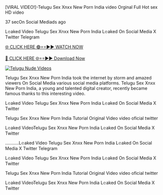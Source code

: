 [VIRAL VIDEO!]-Telugu Sex Xnxx New Porn India video Orginal Full Hot sex HD video


37 secOn Social Mediads ago

L𝚎aked Video Telugu Sex Xnxx New Porn India L𝚎aked On Social Media X Twitter Telegram

[🌐 CLICK HERE 🟢==►► WATCH NOW](https://viral-xone.blogspot.com/2025/01/valovideo.html)

[🔴 CLICK HERE 🌐==►► Download Now](https://viral-xone.blogspot.com/2025/01/valovideo.html)

[![Telugu Nude Videos](https://i.imgur.com/dJHk4Zq.gif)](https://viral-xone.blogspot.com/2025/01/valovideo.html)

Telugu Sex Xnxx New Porn India took the internet by storm and amazed viewers On Social Media various social media platforms. Telugu Sex Xnxx New Porn India, a young and talented digital creator, recently became famous thanks to this interesting video.

L𝚎aked Video Telugu Sex Xnxx New Porn India L𝚎aked On Social Media X Twitter

Telugu Sex Xnxx New Porn India Tutorial Original Video video oficial twitter

L𝚎aked VideoTelugu Sex Xnxx New Porn India L𝚎aked On Social Media X Twitter

...........L𝚎aked Video Telugu Sex Xnxx New Porn India L𝚎aked On Social Media X Twitter Telegram

L𝚎aked Video Telugu Sex Xnxx New Porn India L𝚎aked On Social Media X Twitter

Telugu Sex Xnxx New Porn India Tutorial Original Video video oficial twitter

L𝚎aked VideoTelugu Sex Xnxx New Porn India L𝚎aked On Social Media X Twitter
